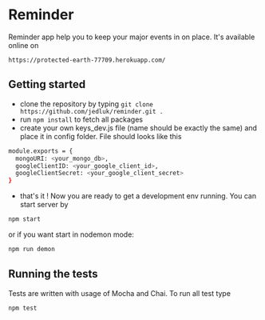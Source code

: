 # Reminder

Reminder app help you to keep your major events in on place. It's available online on 
```
https://protected-earth-77709.herokuapp.com/
```
## Getting started

- clone the repository by typing ```git clone https://github.com/jedluk/reminder.git .```
- run ```npm install``` to fetch all packages
- create your own keys_dev.js file (name should be exactly the same) and place it in config folder. File should looks like this 
```sh
module.exports = {
  mongoURI: <your_mongo_db>,
  googleClientID: <your_google_client_id>,
  googleClientSecret: <your_google_client_secret>
}
```
- that's it ! Now you are ready to get a development env running. You can start server by 
```sh
npm start
```
or if you want start in nodemon mode: 
``` sh
npm run demon
```

## Running the tests

Tests are written with usage of Mocha and Chai. To run all test type
```sh
npm test
```